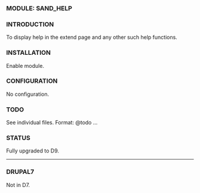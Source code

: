 ### MODULE: SAND_HELP

### INTRODUCTION
To display help in the extend page and any other such help functions.

### INSTALLATION
Enable module.

### CONFIGURATION
No configuration.

### TODO
See individual files. Format: @todo ...

### STATUS
Fully upgraded to D9.

---

### DRUPAL7

Not in D7.
